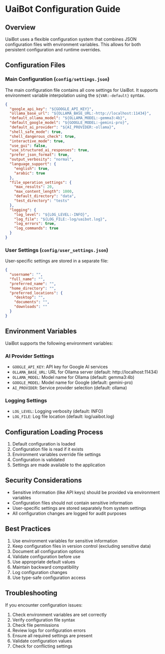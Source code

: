 # UaiBot Configuration Guide

## Overview

UaiBot uses a flexible configuration system that combines JSON configuration files with environment variables. This allows for both persistent configuration and runtime overrides.

## Configuration Files

### Main Configuration (`config/settings.json`)

The main configuration file contains all core settings for UaiBot. It supports environment variable interpolation using the `${VAR:-default}` syntax.

```json
{
  "google_api_key": "${GOOGLE_API_KEY}",
  "ollama_base_url": "${OLLAMA_BASE_URL:-http://localhost:11434}",
  "default_ollama_model": "${OLLAMA_MODEL:-gemma3:4b}",
  "default_google_model": "${GOOGLE_MODEL:-gemini-pro}",
  "default_ai_provider": "${AI_PROVIDER:-ollama}",
  "shell_safe_mode": true,
  "shell_dangerous_check": true,
  "interactive_mode": true,
  "use_gui": false,
  "use_structured_ai_responses": true,
  "prefer_json_format": true,
  "output_verbosity": "normal",
  "language_support": {
    "english": true,
    "arabic": true
  },
  "file_operation_settings": {
    "max_results": 20,
    "max_content_length": 1000,
    "default_directory": "data",
    "test_directory": "tests"
  },
  "logging": {
    "log_level": "${LOG_LEVEL:-INFO}",
    "log_file": "${LOG_FILE:-log/uaibot.log}",
    "log_errors": true,
    "log_commands": true
  }
}
```

### User Settings (`config/user_settings.json`)

User-specific settings are stored in a separate file:

```json
{
  "username": "",
  "full_name": "",
  "preferred_name": "",
  "home_directory": "",
  "preferred_locations": {
    "desktop": "",
    "documents": "",
    "downloads": ""
  }
}
```

## Environment Variables

UaiBot supports the following environment variables:

### AI Provider Settings
- `GOOGLE_API_KEY`: API key for Google AI services
- `OLLAMA_BASE_URL`: URL for Ollama server (default: http://localhost:11434)
- `OLLAMA_MODEL`: Model name for Ollama (default: gemma3:4b)
- `GOOGLE_MODEL`: Model name for Google (default: gemini-pro)
- `AI_PROVIDER`: Service provider selection (default: ollama)

### Logging Settings
- `LOG_LEVEL`: Logging verbosity (default: INFO)
- `LOG_FILE`: Log file location (default: log/uaibot.log)

## Configuration Loading Process

1. Default configuration is loaded
2. Configuration file is read if it exists
3. Environment variables override file settings
4. Configuration is validated
5. Settings are made available to the application

## Security Considerations

- Sensitive information (like API keys) should be provided via environment variables
- Configuration files should not contain sensitive information
- User-specific settings are stored separately from system settings
- All configuration changes are logged for audit purposes

## Best Practices

1. Use environment variables for sensitive information
2. Keep configuration files in version control (excluding sensitive data)
3. Document all configuration options
4. Validate configuration before use
5. Use appropriate default values
6. Maintain backward compatibility
7. Log configuration changes
8. Use type-safe configuration access

## Troubleshooting

If you encounter configuration issues:

1. Check environment variables are set correctly
2. Verify configuration file syntax
3. Check file permissions
4. Review logs for configuration errors
5. Ensure all required settings are present
6. Validate configuration values
7. Check for conflicting settings 